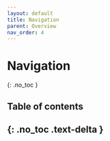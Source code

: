 ```yaml
---
layout: default
title: Navigation
parent: Overview
nav_order: 4
---
```


# Navigation
{: .no_toc }

## Table of contents
{: .no_toc .text-delta }
---
